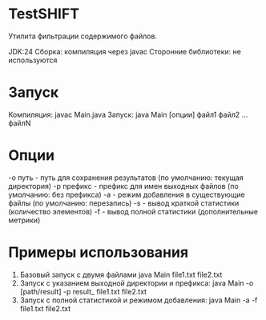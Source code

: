# TestSHIFT
Утилита фильтрации содержимого файлов.

JDK:24
Сборка: компиляция через javac
Сторонние библиотеки: не используются

# Запуск
Компиляция:
javac Main.java
Запуск:
java Main [опции] файл1 файл2 ... файлN

# Опции
-o путь - путь для сохранения результатов (по умолчанию: текущая директория)
-p префикс - префикс для имен выходных файлов (по умолчанию: без префикса)
-a - режим добавления в существующие файлы (по умолчанию: перезапись)
-s - вывод краткой статистики (количество элементов)
-f - вывод полной статистики (дополнительные метрики)

# Примеры использования
1. Базовый запуск с двумя файлами
java Main file1.txt file2.txt
2. Запуск с указанием выходной директории и префикса:
java Main -o [path/result] -p result_ file1.txt file2.txt
3. Запуск с полной статистикой и режимом добавления:
java Main -a -f file1.txt file2.txt

